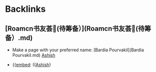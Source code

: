
# Backlinks
## [Roamcn书友荟🥝(待筹备）](Roamcn书友荟🥝(待筹备）.md)
- Make a page with your preferred name: [Bardia Pourvakil](Bardia Pourvakil.md) [Ashish](Ashish.md)

- {{[embed](embed.md): (([Ashish](Ashish.md))

